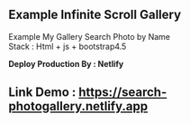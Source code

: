 ## Example Infinite Scroll Gallery

Example My Gallery Search Photo by Name <br />
Stack : Html + js + bootstrap4.5<br />

**Deploy Production By : Netlify**

## Link Demo : https://search-photogallery.netlify.app
